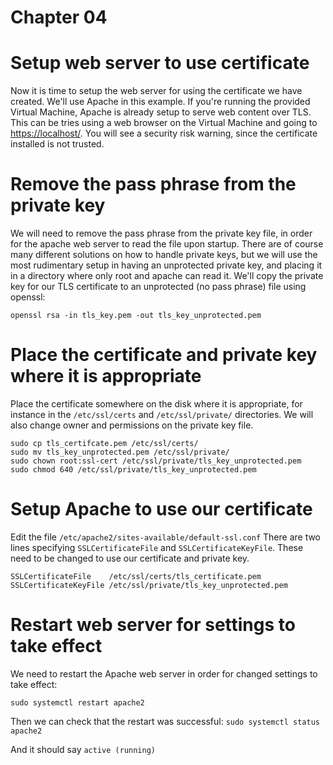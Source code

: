 # Chapter 04

# Setup web server to use certificate

Now it is time to setup the web server for using the certificate we have created. We'll use Apache in this example. If you're running the provided Virtual Machine, Apache is already setup to serve web content over TLS. This can be tries using a web browser on the Virtual Machine and going to <https://localhost/>. You will see a security risk warning, since the certificate installed is not trusted.

# Remove the pass phrase from the private key

We will need to remove the pass phrase from the private key file, in order for the apache web server to read the file upon startup. There are of course many different solutions on how to handle private keys, but we will use the most rudimentary setup in having an unprotected private key, and placing it in a directory where only root and apache can read it.
We'll copy the private key for our TLS certificate to an unprotected (no pass phrase) file using openssl:

`openssl rsa -in tls_key.pem -out tls_key_unprotected.pem`

# Place the certificate and private key where it is appropriate

Place the certificate somewhere on the disk where it is appropriate, for instance in the `/etc/ssl/certs` and `/etc/ssl/private/` directories. We will also change owner and permissions on the private key file.

```shell
sudo cp tls_certifcate.pem /etc/ssl/certs/
sudo mv tls_key_unprotected.pem /etc/ssl/private/
sudo chown root:ssl-cert /etc/ssl/private/tls_key_unprotected.pem
sudo chmod 640 /etc/ssl/private/tls_key_unprotected.pem
```

# Setup Apache to use our certificate

Edit the file `/etc/apache2/sites-available/default-ssl.conf`
There are two lines specifying `SSLCertificateFile` and `SSLCertificateKeyFile`. These need to be changed to use our certificate and private key.

```shell
SSLCertificateFile    /etc/ssl/certs/tls_certificate.pem
SSLCertificateKeyFile /etc/ssl/private/tls_key_unprotected.pem
```

# Restart web server for settings to take effect

We need to restart the Apache web server in order for changed settings to take effect:

`sudo systemctl restart apache2`

Then we can check that the restart was successful:
`sudo systemctl status apache2`

And it should say `active (running)`

